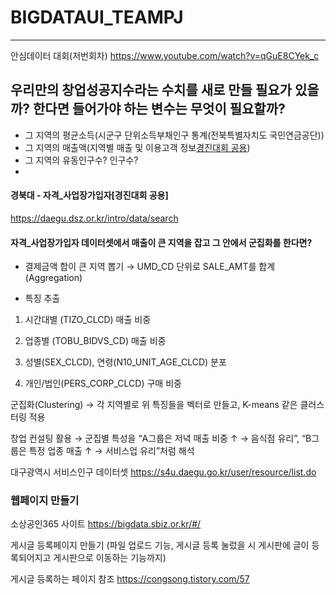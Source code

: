 # BIGDATAUI_TEAMPJ
---
안심데이터 대회(저번회차)
https://www.youtube.com/watch?v=qGuE8CYek_c

## 우리만의 창업성공지수라는 수치를 새로 만들 필요가 있을까? 한다면 들어가야 하는 변수는 무엇이 필요할까?
- 그 지역의 평균소득(시군구 단위소득부채인구 통계(전북특별자치도 국민연금공단))
- 그 지역의 매출액(지역별 매출 및 이용고객 정보[경진대회 공용](경북대))
- 그 지역의 유동인구수? 인구수? 
- 

#### 경북대 - 자격_사업장가입자[경진대회 공용]
https://daegu.dsz.or.kr/intro/data/search

#### 자격_사업장가입자 데이터셋에서 매출이 큰 지역을 잡고 그 안에서 군집화를 한다면?

- 결제금액 합이 큰 지역 뽑기
→ UMD_CD 단위로 SALE_AMT를 합계(Aggregation)

- 특징 추출

1. 시간대별 (TIZO_CLCD) 매출 비중

2. 업종별 (TOBU_BIDVS_CD) 매출 비중

3. 성별(SEX_CLCD), 연령(N10_UNIT_AGE_CLCD) 분포

4. 개인/법인(PERS_CORP_CLCD) 구매 비중

군집화(Clustering)
→ 각 지역별로 위 특징들을 벡터로 만들고, K-means 같은 클러스터링 적용

창업 컨설팅 활용
→ 군집별 특성을 “A그룹은 저녁 매출 비중 ↑ → 음식점 유리”, “B그룹은 특정 업종 매출 ↑ → 서비스업 유리”처럼 해석

 
대구광역시 서비스인구 데이터셋
https://s4u.daegu.go.kr/user/resource/list.do

### 웹페이지 만들기
소상공인365 사이트 
https://bigdata.sbiz.or.kr/#/

게시글 등록페이지 만들기 (파일 업로드 기능, 게시글 등록 눌렀을 시 게시판에 글이 등록되어지고 게시판으로 이동하는 기능까지)

게시글 등록하는 페이지 참조
https://congsong.tistory.com/57
